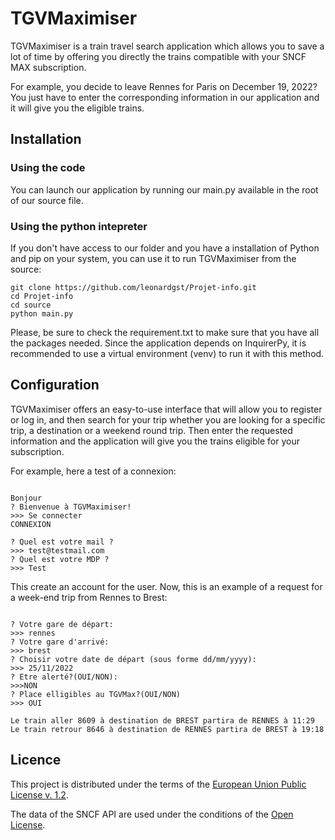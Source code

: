 # TGVMaximiser

TGVMaximiser is a train travel search application which allows you to save a lot of time by offering you directly the trains compatible with your SNCF MAX subscription.

For example, you decide to leave Rennes for Paris on December 19, 2022? You just have to enter the corresponding information in our application and it will give you the eligible trains.

## Installation

### Using the code

You can launch our application by running our main.py available in the root of our source file.

### Using the python intepreter

If you don't have access to our folder and you have a installation of Python and pip on your system, you can use it to run TGVMaximiser from the source:

```
git clone https://github.com/leonardgst/Projet-info.git
cd Projet-info
cd source
python main.py
```

Please, be sure to check the requirement.txt to make sure that you have all the packages needed.
Since the application depends on InquirerPy, it is recommended to use a virtual environment (venv) to run it with this method.

## Configuration

TGVMaximiser offers an easy-to-use interface that will allow you to register or log in, and then search for your trip whether you are looking for a specific trip, a destination or a weekend round trip. Then enter the requested information and the application will give you the trains eligible for your subscription.

For example, here a test of a connexion:

```

Bonjour
? Bienvenue à TGVMaximiser! 
>>> Se connecter
CONNEXION

? Quel est votre mail ?
>>> test@testmail.com 
? Quel est votre MDP ? 
>>> Test
```

This create an account for the user.
Now, this is an example of a request for a week-end trip from Rennes to Brest:

```

? Votre gare de départ: 
>>> rennes
? Votre gare d'arrivé:
>>> brest
? Choisir votre date de départ (sous forme dd/mm/yyyy): 
>>> 25/11/2022
? Etre alerté?(OUI/NON): 
>>>NON
? Place elligibles au TGVMax?(OUI/NON)
>>> OUI

Le train aller 8609 à destination de BREST partira de RENNES à 11:29
Le train retrour 8646 à destination de RENNES partira de BREST à 19:18

```

## Licence

This project is distributed under the terms of the [European Union Public License v. 1.2](https://eupl.eu/1.2/fr/).

The data of the SNCF API are used under the conditions of the [Open License](https://github.com/etalab/licence-ouverte).

